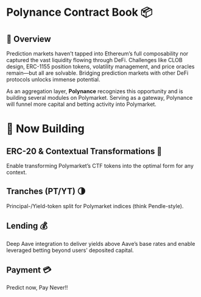 # Polynance Contract Book 📦

## 🚀 Overview

Prediction markets haven’t tapped into Ethereum’s full composability nor captured the vast liquidity flowing through DeFi. Challenges like CLOB design, ERC-1155 position tokens, volatility management, and price oracles remain—but all are solvable. Bridging prediction markets with other DeFi protocols unlocks immense potential.

As an aggregation layer, **Polynance** recognizes this opportunity and is building several modules on Polymarket. Serving as a gateway, Polynance will funnel more capital and betting activity into Polymarket.

# 🔨 Now Building

## ERC-20 & Contextual Transformations 🔄
  Enable transforming Polymarket’s CTF tokens into the optimal form for any context.

## Tranches (PT/YT) 🌗
  Principal-/Yield-token split for Polymarket indices (think Pendle-style).

## Lending 💰
  Deep Aave integration to deliver yields above Aave’s base rates and enable leveraged betting beyond users’ deposited capital.

## Payment 💳
  Predict now, Pay Never!!
